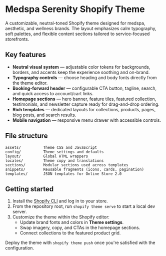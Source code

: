 # Medspa Serenity Shopify Theme

A customizable, neutral-toned Shopify theme designed for medspa, aesthetic, and wellness brands. The layout emphasizes calm typography, soft palettes, and flexible content sections tailored to service-focused storefronts.

## Key features

- **Neutral visual system** &mdash; adjustable color tokens for backgrounds, borders, and accents keep the experience soothing and on-brand.
- **Typography controls** &mdash; choose heading and body fonts directly from the theme editor.
- **Booking-forward header** &mdash; configurable CTA button, tagline, search, and quick access to account/cart links.
- **Homepage sections** &mdash; hero banner, feature tiles, featured collection, testimonials, and newsletter capture ready for drag-and-drop ordering.
- **Rich templates** &mdash; dedicated layouts for collections, products, pages, blog posts, and search results.
- **Mobile navigation** &mdash; responsive menu drawer with accessible controls.

## File structure

```
assets/          Theme CSS and JavaScript
config/          Theme settings and defaults
layout/          Global HTML wrappers
locales/         Theme copy and translations
sections/        Modular sections used across templates
snippets/        Reusable fragments (icons, cards, pagination)
templates/       JSON templates for Online Store 2.0
```

## Getting started

1. Install the [Shopify CLI](https://shopify.dev/docs/themes/tools/cli) and log in to your store.
2. From the repository root, run `shopify theme serve` to start a local dev server.
3. Customize the theme within the Shopify editor:
   - Update brand fonts and colors in **Theme settings**.
   - Swap imagery, copy, and CTAs in the homepage sections.
   - Connect collections to the featured product grid.

Deploy the theme with `shopify theme push` once you're satisfied with the configuration.
